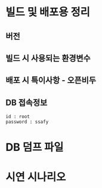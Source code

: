 # 빌드 및 배포용 정리
## 버전
## 빌드 시 사용되는 환경변수
## 배포 시 특이사항 - 오픈비두
## DB 접속정보
```
id : root
password : ssafy
```

# DB 덤프 파일
# 시연 시나리오

